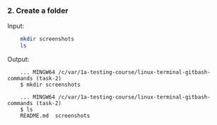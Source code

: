 ### <a id="link2">2. Create a folder</a>

Input:
```` bash
    mkdir screenshots
    ls
````
Output:
````
    ... MINGW64 /c/var/1a-testing-course/linux-terminal-gitbash-commands (task-2)
    $ mkdir screenshots 
    
    ... MINGW64 /c/var/1a-testing-course/linux-terminal-gitbash-commands (task-2)
    $ ls
    README.md  screenshots
````